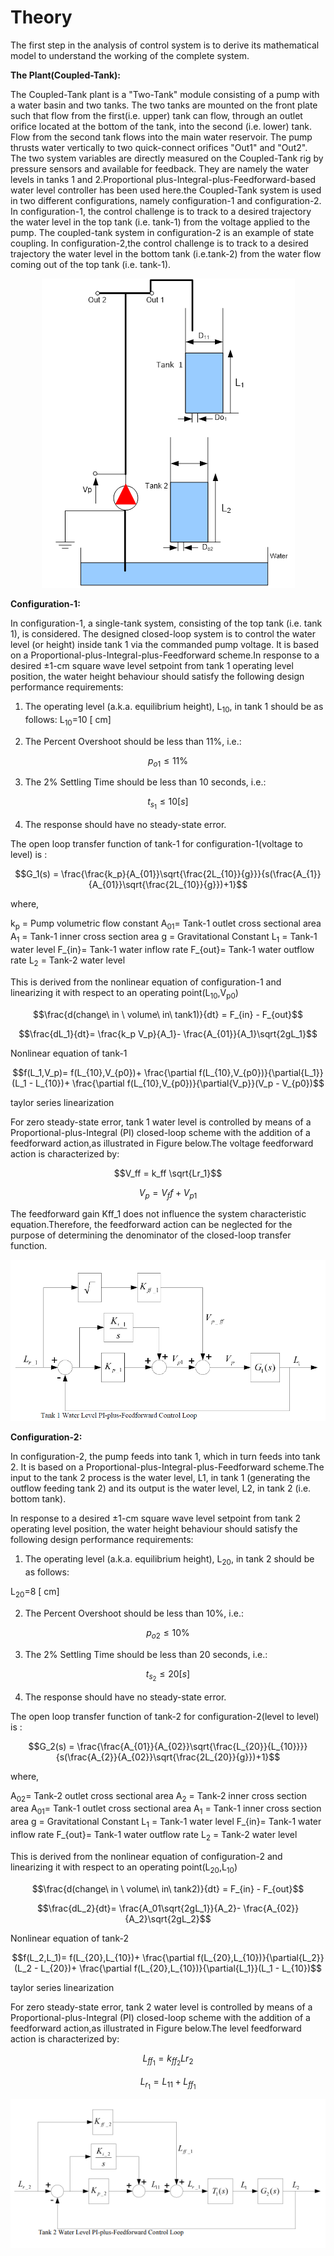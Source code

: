 # Theory

 The first step in the analysis of control system is to derive its mathematical model to understand the working of the complete system.

**The Plant(Coupled-Tank):**

The Coupled-Tank plant is a "Two-Tank" module consisting of a pump with a water basin and two tanks. The two tanks are mounted on the front plate such that flow from the first(i.e. upper) tank can flow, through an outlet orifice located at the bottom of the tank, into the second (i.e. lower) tank. Flow from the second tank flows into the main water reservoir. The pump thrusts water vertically to two quick-connect orifices "Out1" and "Out2". The two system variables are directly measured on the Coupled-Tank rig by pressure
sensors and available for feedback. They are namely the water levels in tanks 1 and 2.Proportional plus-Integral-plus-Feedforward-based water level controller has been used here.the Coupled-Tank system is used in two different configurations, namely configuration-1 and configuration-2. In configuration-1, the control challenge is to track to a desired trajectory the water level in the top tank (i.e. tank-1) from the voltage applied to the pump. The coupled-tank system in configuration-2 is an example of state coupling. In configuration-2,the control challenge is to track to a desired trajectory the water level in the bottom tank (i.e.tank-2) from the water flow coming out of the top tank (i.e. tank-1).
				
<div align="center">				
<img alt="" src="./images/fig1.png" class="img-fluid">
</div>

**Configuration-1:**

In configuration-1, a single-tank system, consisting of the top tank (i.e. tank 1), is considered. The designed closed-loop system is to control the water level (or height) inside tank 1 via the commanded pump voltage. It is based on a Proportional-plus-Integral-plus-Feedforward scheme.In response to a desired ±1-cm square wave level setpoint from tank 1 operating level position, the water height behaviour should satisfy the following design performance requirements:

1. The operating level (a.k.a. equilibrium height), L<sub>10</sub>, in tank 1 should be as follows:
L<sub>10</sub>=10 [ cm]

2. The Percent Overshoot should be less than 11%, i.e.:

$$p_{o1} \leq 11\%$$
				
3. The 2% Settling Time should be less than 10 seconds, i.e.:

$$t_{s_1} \leq 10 [ s ]$$

4. The response should have no steady-state error.						

The open loop transfer function of tank-1 for configuration-1(voltage to level) is :
				
$$G_1(s) = \frac{\frac{k_p}{A_{01}}\sqrt{\frac{2L_{10}}{g}}}{s(\frac{A_{1}}{A_{01}}\sqrt{\frac{2L_{10}}{g}})+1}$$

where,

k<sub>p</sub> = Pump volumetric flow constant
A<sub>01</sub>= Tank-1 outlet cross sectional area
A<sub>1</sub> = Tank-1 inner cross section area
g = Gravitational Constant
L<sub>1</sub> = Tank-1 water level
F_{in}= Tank-1 water inflow rate
F_{out}= Tank-1 water outflow rate
L<sub>2</sub> = Tank-2 water level
				
This is derived from the nonlinear equation of configuration-1 and linearizing it with respect to an operating point(L<sub>10</sub>,V<sub>p0</sub>)

$$\frac{d(change\ in \ volume\ in\ tank1)}{dt} = F_{in} - F_{out}$$
				
$$\frac{dL_1}{dt}= \frac{k_p V_p}{A_1}- \frac{A_{01}}{A_1}\sqrt{2gL_1}$$ 

Nonlinear equation of tank-1
				
$$f(L_1,V_p)= f(L_{10},V_{p0})+ \frac{\partial f(L_{10},V_{p0})}{\partial{L_1}}(L_1 - L_{10})+ \frac{\partial f(L_{10},V_{p0})}{\partial{V_p}}(V_p - V_{p0})$$

taylor series linearization

For zero steady-state error, tank 1 water level is controlled by means of a Proportional-plus-Integral (PI) closed-loop scheme with the addition of a feedforward action,as illustrated in Figure below.The voltage feedforward action is characterized by:
				
$$V_ff = k_ff \sqrt{Lr_1}$$
				
$$V_p = V_ff+ V_{p1}$$

The feedforward gain Kff_1 does not influence the system characteristic equation.Therefore, the feedforward action can be neglected for the purpose of determining the denominator of the closed-loop transfer function.
				
<div align="center">				
<img alt="" src="./images/t2.png" class="img-fluid">
</div>
				
**Configuration-2:**

In configuration-2, the pump feeds into tank 1, which in turn feeds into tank 2. It is based on a Proportional-plus-Integral-plus-Feedforward scheme.The input to the tank 2 process is the water level, L1, in tank 1 (generating the outflow feeding tank 2) and its output is the water level, L2, in tank 2 (i.e. bottom tank).

In response to a desired ±1-cm square wave level setpoint from tank 2 operating level position, the water height behaviour should satisfy the following design performance requirements:

1. The operating level (a.k.a. equilibrium height), L<sub>20</sub>, in tank 2 should be as follows:

L<sub>20</sub>=8 [ cm]

2. The Percent Overshoot should be less than 10%, i.e.:

$$p_{o2} \leq 10\%$$
				
3. The 2% Settling Time should be less than 20 seconds, i.e.:

$$t_{s_2} \leq 20 [ s ]$$

4. The response should have no steady-state error.						

The open loop transfer function of tank-2 for configuration-2(level to level) is :
				
$$G_2(s) = \frac{\frac{A_{01}}{A_{02}}\sqrt{\frac{L_{20}}{L_{10}}}}{s(\frac{A_{2}}{A_{02}}\sqrt{\frac{2L_{20}}{g}})+1}$$

where,

A<sub>02</sub>= Tank-2 outlet cross sectional area
A<sub>2</sub> = Tank-2 inner cross section area
A<sub>01</sub>= Tank-1 outlet cross sectional area
A<sub>1</sub> = Tank-1 inner cross section area
g = Gravitational Constant
L<sub>1</sub> = Tank-1 water level
F_{in}= Tank-1 water inflow rate
F_{out}= Tank-1 water outflow rate
L<sub>2</sub> = Tank-2 water level
				
This is derived from the nonlinear equation of configuration-2 and linearizing it with respect to an operating point(L<sub>20</sub>,L<sub>10</sub>)
				
$$\frac{d(change\ in \ volume\ in\ tank2)}{dt} = F_{in} - F_{out}$$
				
$$\frac{dL_2}{dt}= \frac{A_01\sqrt{2gL_1}}{A_2}- \frac{A_{02}}{A_2}\sqrt{2gL_2}$$ 

Nonlinear equation of tank-2
				
$$f(L_2,L_1)= f(L_{20},L_{10})+ \frac{\partial f(L_{20},L_{10})}{\partial{L_2}}(L_2 - L_{20})+ \frac{\partial f(L_{20},L_{10})}{\partial{L_1}}(L_1 - L_{10})$$

taylor series linearization

For zero steady-state error, tank 2 water level is controlled by means of a Proportional-plus-Integral (PI) closed-loop scheme with the addition of a feedforward action,as illustrated in Figure below.The level feedforward action is characterized by:
				
$$L_{ff_1} = k_{ff_2}L{r_2}$$
				
$$L_{r_1} = L_{11}+ L_{ff_1}$$
				
<div align="center">				
<img alt="" src="./images/t3.png" class="img-fluid">
</div>
						
<script id="MathJax-script" async src="https://cdn.jsdelivr.net/npm/mathjax@3/es5/tex-mml-chtml.js"></script>								
